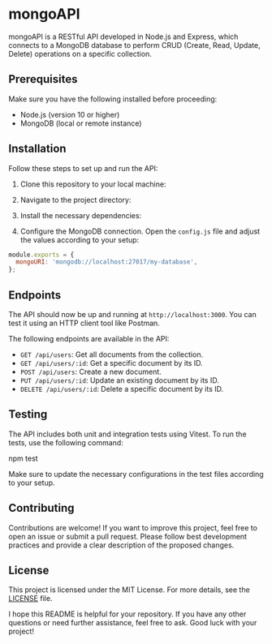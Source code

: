 # mongoAPI

mongoAPI is a RESTful API developed in Node.js and Express, which connects to a MongoDB database to perform CRUD (Create, Read, Update, Delete) operations on a specific collection.

## Prerequisites

Make sure you have the following installed before proceeding:

- Node.js (version 10 or higher)
- MongoDB (local or remote instance)

## Installation

Follow these steps to set up and run the API:

1. Clone this repository to your local machine:

2. Navigate to the project directory:
 
3. Install the necessary dependencies:

4. Configure the MongoDB connection. Open the `config.js` file and adjust the values according to your setup:

```javascript
module.exports = {
  mongoURI: 'mongodb://localhost:27017/my-database',
};
```

## Endpoints

The API should now be up and running at `http://localhost:3000`. You can test it using an HTTP client tool like Postman.

The following endpoints are available in the API:

- `GET /api/users`: Get all documents from the collection.
- `GET /api/users/:id`: Get a specific document by its ID.
- `POST /api/users`: Create a new document.
- `PUT /api/users/:id`: Update an existing document by its ID.
- `DELETE /api/users/:id`: Delete a specific document by its ID.


## Testing

The API includes both unit and integration tests using Vitest. To run the tests, use the following command:

npm test

Make sure to update the necessary configurations in the test files according to your setup.


## Contributing

Contributions are welcome! If you want to improve this project, feel free to open an issue or submit a pull request. Please follow best development practices and provide a clear description of the proposed changes.

## License

This project is licensed under the MIT License. For more details, see the [LICENSE](LICENSE) file.

I hope this README is helpful for your repository. If you have any other questions or need further assistance, feel free to ask. Good luck with your project!

